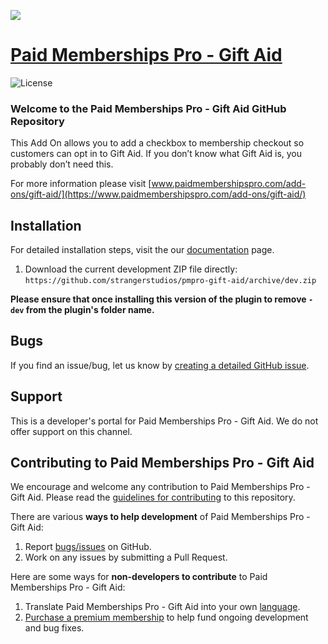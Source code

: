 ![](pmpro-gift-aid-banner.png)

# [Paid Memberships Pro - Gift Aid](https://www.paidmembershipspro.com/add-ons/gift-aid/) #
[comment]: # (Generate badges from shields.io, only works for .org plugins to get other stats etc. We'd have to create our own endpoints for Premium plugins)

![License](https://img.shields.io/badge/license-GPL--3.0%2B-red.svg?style=flat-square)

### Welcome to the Paid Memberships Pro - Gift Aid GitHub Repository

This Add On allows you to add a checkbox to membership checkout so customers can opt in to Gift Aid. If you don’t know what Gift Aid is, you probably don’t need this.

For more information please visit [www.paidmembershipspro.com/add-ons/gift-aid/](https://www.paidmembershipspro.com/add-ons/gift-aid/)

## Installation ##
For detailed installation steps, visit the our [documentation](https://www.paidmembershipspro.com/add-ons/gift-aid/) page.

1. Download the current development ZIP file directly: `https://github.com/strangerstudios/pmpro-gift-aid/archive/dev.zip`

**Please ensure that once installing this version of the plugin to remove `-dev` from the plugin's folder name.**

## Bugs ##
If you find an issue/bug, let us know by [creating a detailed GitHub issue](https://github.com/strangerstudios/pmpro-gift-aid/issues/new).

## Support ##
This is a developer's portal for Paid Memberships Pro - Gift Aid. We do not offer support on this channel.

## Contributing to Paid Memberships Pro - Gift Aid ##
We encourage and welcome any contribution to Paid Memberships Pro - Gift Aid. Please read the [guidelines for contributing](https://github.com/strangerstudios/pmpro-gift-aid/blob/dev/.github/CONTRIBUTING.md) to this repository.

There are various **ways to help development** of Paid Memberships Pro - Gift Aid:

1. Report [bugs/issues](https://github.com/strangerstudios/pmpro-gift-aid/issues/new) on GitHub.
2. Work on any issues by submitting a Pull Request.

Here are some ways for **non-developers to contribute** to Paid Memberships Pro - Gift Aid:

1. Translate Paid Memberships Pro - Gift Aid into your own [language](https://www.paidmembershipspro.com/paid-memberships-pro-in-your-language/).
2. [Purchase a premium membership](https://paidmembershipspro.com/pricing/) to help fund ongoing development and bug fixes.
